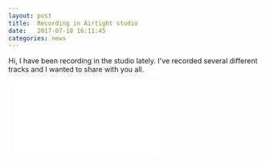 ```yaml
---
layout: post
title:  Recording in Airtight studio 
date:   2017-07-18 16:11:45
categories: news
---
```

Hi, I have been recording in the studio lately. I've recorded several different tracks and I wanted to share with you all.

<div class="videowrapper">
<iframe src="//www.youtube.com/embed/UOZCgJUrZK0" frameborder="0" allowfullscreen></iframe>
</div>